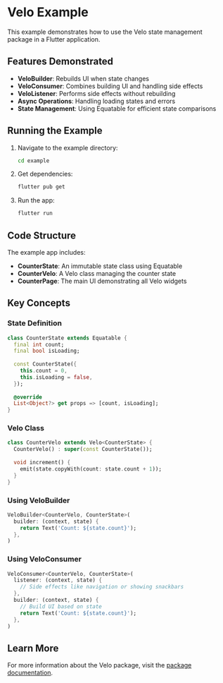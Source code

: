 # Velo Example

This example demonstrates how to use the Velo state management package in a Flutter application.

## Features Demonstrated

- **VeloBuilder**: Rebuilds UI when state changes
- **VeloConsumer**: Combines building UI and handling side effects
- **VeloListener**: Performs side effects without rebuilding
- **Async Operations**: Handling loading states and errors
- **State Management**: Using Equatable for efficient state comparisons

## Running the Example

1. Navigate to the example directory:
   ```bash
   cd example
   ```

2. Get dependencies:
   ```bash
   flutter pub get
   ```

3. Run the app:
   ```bash
   flutter run
   ```

## Code Structure

The example app includes:

- **CounterState**: An immutable state class using Equatable
- **CounterVelo**: A Velo class managing the counter state
- **CounterPage**: The main UI demonstrating all Velo widgets

## Key Concepts

### State Definition
```dart
class CounterState extends Equatable {
  final int count;
  final bool isLoading;
  
  const CounterState({
    this.count = 0,
    this.isLoading = false,
  });
  
  @override
  List<Object?> get props => [count, isLoading];
}
```

### Velo Class
```dart
class CounterVelo extends Velo<CounterState> {
  CounterVelo() : super(const CounterState());
  
  void increment() {
    emit(state.copyWith(count: state.count + 1));
  }
}
```

### Using VeloBuilder
```dart
VeloBuilder<CounterVelo, CounterState>(
  builder: (context, state) {
    return Text('Count: ${state.count}');
  },
)
```

### Using VeloConsumer
```dart
VeloConsumer<CounterVelo, CounterState>(
  listener: (context, state) {
    // Side effects like navigation or showing snackbars
  },
  builder: (context, state) {
    // Build UI based on state
    return Text('Count: ${state.count}');
  },
)
```

## Learn More

For more information about the Velo package, visit the [package documentation](https://pub.dev/packages/velo).
